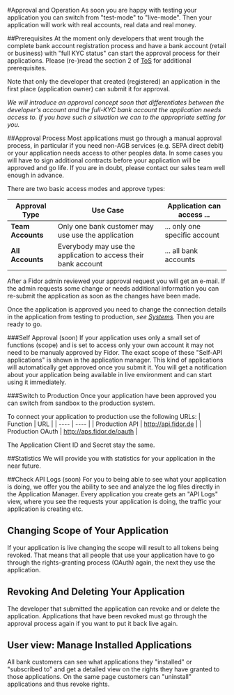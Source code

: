 #Approval and Operation
As soon you are happy with testing your application you can switch from "test-mode" to "live-mode". Then your application will work with real accounts, real data and real money. 

##Prerequisites
At the moment only developers that went trough the complete bank account registration process and have a bank account (retail or business) with "full KYC status" can start the approval process for their applications. Please (re-)read the section 2 of [ToS](https://apm.fidor.de/developer/terms_of_services/current) for additional prerequisites.

Note that only the developer that created (registered) an application in the first place (application owner) can submit it for approval.

*We will introduce an approval concept soon that differentiates between the developer's account and the full-KYC bank account the application needs access to. If you have such a situation we can to the appropriate setting for you.* 

##Approval Process
Most applications must go through a manual approval process, in particular if you need non-AGB services (e.g. SEPA direct debit) or your application needs access to other peoples data. In some cases you will have to sign additional contracts before your application will be approved and go life. If you are in doubt, please contact our sales team well enough in advance.

There are two basic access modes and approve types:

Approval Type | Use Case | Application can access ...
------- | ---- | --- 
**Team Accounts** | Only one bank customer may use use the application | ... only one specific account 
**All Accounts** | Everybody may use the application to access their bank account | ... all bank accounts

After a Fidor admin reviewed your approval request you will get an e-mail. If the admin requests some change or needs additional information you can re-submit the application as soon as the changes have been made.

Once the application is approved you need to change the connection details in the application from testing to production, *see [Systems](http://docs.fidor.de/#systems).* Then you are ready to go.

###Self Approval (soon)
If your application uses only a small set of functions (scope) and is set to access only your own account it may not need to be manualy approved by Fidor. The exact scope of these "Self-API applications" is shown in the application manager. This kind of applications will automatically get approved once you submit it. You will get a notification about your application being available in live environment and can start using it immediately.

###Switch to Production
Once your application have been approved you can switch from sandbox to the production system.

To connect your application to production use the following URLs:
| Function | URL |
| ---- | ---- |
| Production API | http://api.fidor.de |
| Production OAuth | http://aps.fidor.de/oauth |

The Application Client ID and Secret stay the same.

##Statistics
We will provide you with statistics for your application in the near future.

##Check API Logs (soon)
For you to being able to see what your application is doing, we offer you the ability to see and analyze the log files directly in the Application Manager. Every application you create gets an "API Logs" view, where you see the requests your application is doing, the traffic your application is creating etc.

## Changing Scope of Your Application
If your application is live changing the scope will result to all tokens being revoked. That means that all people that use your application have to go through the rights-granting process (OAuth) again, the next they use the application.

## Revoking And Deleting Your Application
The developer that submitted the application can revoke and or delete the application. Applications that have been revoked must go through the approval process again if you want to put it back live again.

## User view: Manage Installed Applications
All bank customers can see what applications they "installed" or "subscribed to" and get a detailed view on the rights they have granted to those applications. On the same page customers can "uninstall" applications and thus revoke rights.